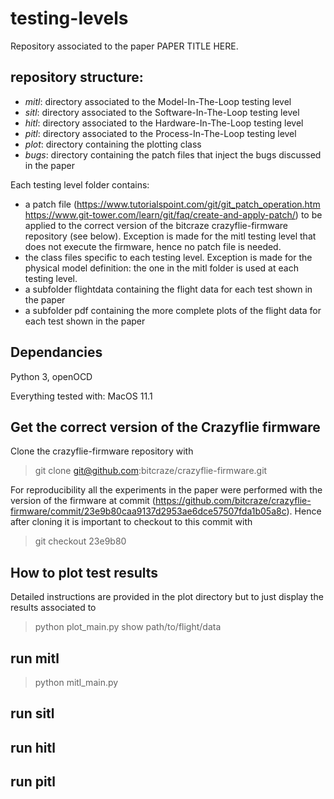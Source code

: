 # testing-levels

Repository associated to the paper PAPER TITLE HERE. 

## repository structure:

 * *mitl*: directory associated to the Model-In-The-Loop testing level
 * *sitl*: directory associated to the Software-In-The-Loop testing level
 * *hitl*: directory associated to the Hardware-In-The-Loop testing level
 * *pitl*: directory associated to the Process-In-The-Loop testing level
 * *plot*: directory containing the plotting class
 * *bugs*: directory containing the patch files that inject the bugs discussed in the paper

Each testing level folder contains:

 * a patch file (https://www.tutorialspoint.com/git/git_patch_operation.htm https://www.git-tower.com/learn/git/faq/create-and-apply-patch/) to be applied to the correct version of the bitcraze crazyflie-firmware repository (see below). Exception is made for the mitl testing level that does not execute the firmware, hence no patch file is needed.
 * the class files specific to each testing level. Exception is made for the physical model definition: the one in the mitl folder is used at each testing level.
 * a subfolder flightdata containing the flight data for each test shown in the paper
 * a subfolder pdf containing the more complete plots of the flight data for each test shown in the paper

## Dependancies

Python 3, openOCD

Everything tested with: MacOS 11.1

## Get the correct version of the Crazyflie firmware
Clone the crazyflie-firmware repository with

> git clone git@github.com:bitcraze/crazyflie-firmware.git

For reproducibility all the experiments in the paper were performed with the version of the firmware at commit (https://github.com/bitcraze/crazyflie-firmware/commit/23e9b80caa9137d2953ae6dce57507fda1b05a8c).
Hence after cloning it is important to checkout to this commit with

> git checkout 23e9b80

## How to plot test results 

Detailed instructions are provided in the plot directory but to just display the results associated to 

> python plot_main.py show path/to/flight/data

## run mitl

> python mitl_main.py

## run sitl

## run hitl

## run pitl